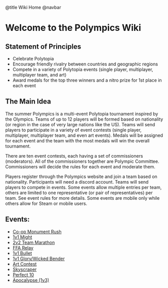 @title Wiki Home
@navbar

# Welcome to the Polympics Wiki

## Statement of Principles
* Celebrate Polytopia
* Encourage friendly rivalry between countries and geographic regions
* Compete in a variety of Polytopia events (single player, multiplayer, multiplayer team, and art)
* Award medals for the top three winners and a nitro prize for 1st place in each event

## The Main Idea
The summer Polympics is a multi-event Polytopia tournament inspired by the Olympics. Teams of up to 12 players will be formed based on nationality (or region in the case of very large nations like the US). Teams will send players to participate in a variety of event contests (single player, multiplayer, multiplayer team, and even art events). Medals will be assigned for each event and the team with the most medals will win the overall tournament.

There are ten event contests, each having a set of commissioners (moderators).  All of the commissioners together are Polympic Committee. Commissioners will decide the rules for each event and moderate them.

Players register through the Polympics website and join a team based on nationality. Participants will need a discord account. Teams will send players to compete in events. Some events allow multiple entries per team, others are limited to one representative (or pair of representatives) per team. See event rules for more details. Some events are mobile only while others allow for Steam or mobile users.

## Events:
- [Co-op Monument Rush](events/monument-rush)
- [1v1 Might](events/1v1-might)
- [2v2 Team Marathon](events/2v2-team-marathon)
- [FFA Relay](events/ffa-relay)
- [1v1 Bullet](events/1v1-bullet)
- [1v1 Glory/Wicked Bender](events/1v1-glory-wicked-bender)
- [Art Contest](events/art-contest)
- [Skyscraper](events/skyscraper)
- [Perfect 10](events/perfect-10)
- [Apocalypse (1v3)](events/apocalypse-1v3)
  

